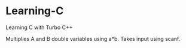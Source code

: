 # Learning-C
Learning C with Turbo C++


Multiplies A and B double variables using a*b. Takes input using scanf.

